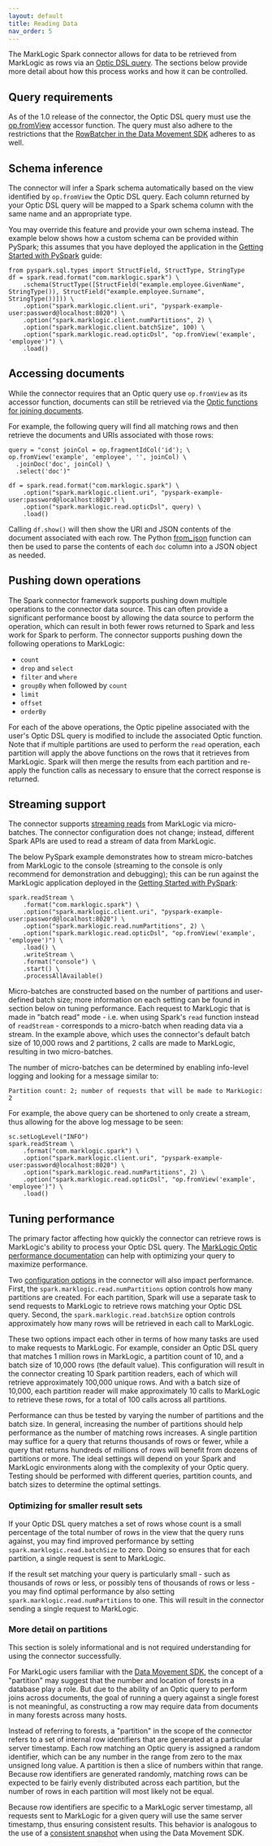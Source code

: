 ```yaml
---
layout: default
title: Reading Data
nav_order: 5
---
```


The MarkLogic Spark connector allows for data to be retrieved from MarkLogic as rows via an 
[Optic DSL query](https://docs.marklogic.com/guide/app-dev/OpticAPI#id_46710). The 
sections below provide more detail about how this process works and how it can be controlled. 

## Query requirements

As of the 1.0 release of the connector, the Optic DSL query must use the 
[op.fromView](https://docs.marklogic.com/op.fromView) accessor function. The query must also adhere to the 
restrictions that the 
[RowBatcher in the Data Movement SDK](https://github.com/marklogic/java-client-api/wiki/Row-Batcher#building-a-plan-for-exporting-the-view)
adheres to as well. 

## Schema inference

The connector will infer a Spark schema automatically based on the view identified by `op.fromView`
the Optic DSL query. Each column returned by your Optic DSL query will be mapped to a Spark schema column with the 
same name and an appropriate type. 

You may override this feature and provide your own schema instead. The example below shows how a custom schema can 
be provided within PySpark; this assumes that you have deployed the application in the 
[Getting Started with PySpark](getting-started-pyspark.md) guide:

```
from pyspark.sql.types import StructField, StructType, StringType
df = spark.read.format("com.marklogic.spark") \
    .schema(StructType([StructField("example.employee.GivenName", StringType()), StructField("example.employee.Surname", StringType())])) \
    .option("spark.marklogic.client.uri", "pyspark-example-user:password@localhost:8020") \
    .option("spark.marklogic.client.numPartitions", 2) \
    .option("spark.marklogic.client.batchSize", 100) \
    .option("spark.marklogic.read.opticDsl", "op.fromView('example', 'employee')") \
    .load()
```

## Accessing documents 

While the connector requires that an Optic query use `op.fromView` as its accessor function, documents can still be
retrieved via the [Optic functions for joining documents](https://docs.marklogic.com/guide/app-dev/OpticAPI#id_78437). 

For example, the following query will find all matching rows and then retrieve the documents and URIs associated with 
those rows:

```
query = "const joinCol = op.fragmentIdCol('id'); \
op.fromView('example', 'employee', '', joinCol) \
  .joinDoc('doc', joinCol) \
  .select('doc')"

df = spark.read.format("com.marklogic.spark") \
    .option("spark.marklogic.client.uri", "pyspark-example-user:password@localhost:8020") \
    .option("spark.marklogic.read.opticDsl", query) \
    .load()
```

Calling `df.show()` will then show the URI and JSON contents of the document associated with each row. The Python 
[from_json](https://spark.apache.org/docs/latest/api/python/reference/pyspark.sql/api/pyspark.sql.functions.from_json.html)
function can then be used to parse the contents of each `doc` column into a JSON object as needed. 

## Pushing down operations

The Spark connector framework supports pushing down multiple operations to the connector data source. This can 
often provide a significant performance boost by allowing the data source to perform the operation, which can result in 
both fewer rows returned to Spark and less work for Spark to perform. The connector supports pushing 
down the following operations to MarkLogic:

- `count`
- `drop` and `select`
- `filter` and `where`
- `groupBy` when followed by `count`
- `limit`
- `offset`
- `orderBy`

For each of the above operations, the Optic pipeline associated with the user's Optic DSL query is modified to include
the associated Optic function. Note that if multiple partitions are used to perform the `read` operation, each 
partition will apply the above functions on the rows that it retrieves from MarkLogic. Spark will then merge the results
from each partition and re-apply the function calls as necessary to ensure that the correct response is returned.

## Streaming support

The connector supports
[streaming reads](https://spark.apache.org/docs/latest/structured-streaming-programming-guide.html) from MarkLogic
via micro-batches. The connector configuration does not change; instead, different Spark APIs are used to read a 
stream of data from MarkLogic.

The below PySpark example demonstrates how to stream micro-batches from MarkLogic to the console (streaming to the 
console is only recommend for demonstration and debugging); this can be run against the MarkLogic application 
deployed in the [Getting Started with PySpark](getting-started-pyspark.md):

```
spark.readStream \
    .format("com.marklogic.spark") \
    .option("spark.marklogic.client.uri", "pyspark-example-user:password@localhost:8020") \
    .option("spark.marklogic.read.numPartitions", 2) \
    .option("spark.marklogic.read.opticDsl", "op.fromView('example', 'employee')") \
    .load() \
    .writeStream \
    .format("console") \
    .start() \
    .processAllAvailable()
```

Micro-batches are constructed based on the number of partitions and user-defined batch size; more information on each
setting can be found in section below on tuning performance. Each request to MarkLogic that is made in "batch read"
mode - i.e. when using Spark's `read` function instead of `readStream` - corresponds to a micro-batch when reading
data via a stream. In the example above, which uses the connector's default batch size of 10,000 rows and 2 
partitions, 2 calls are made to MarkLogic, resulting in two micro-batches. 

The number of micro-batches can be determined by enabling info-level logging and looking for a message similar to:

    Partition count: 2; number of requests that will be made to MarkLogic: 2

For example, the above query can be shortened to only create a stream, thus allowing for the above log message to be 
seen: 

```
sc.setLogLevel("INFO")
spark.readStream \
    .format("com.marklogic.spark") \
    .option("spark.marklogic.client.uri", "pyspark-example-user:password@localhost:8020") \
    .option("spark.marklogic.read.numPartitions", 2) \
    .option("spark.marklogic.read.opticDsl", "op.fromView('example', 'employee')") \
    .load()
```


## Tuning performance

The primary factor affecting how quickly the connector can retrieve rows is MarkLogic's ability to 
process your Optic DSL query. The 
[MarkLogic Optic performance documentation](https://docs.marklogic.com/guide/app-dev/OpticAPI#id_91398) can help with 
optimizing your query to maximize performance. 

Two [configuration options](configuration.md) in the connector will also impact performance. First, the 
`spark.marklogic.read.numPartitions` option controls how many partitions are created. For each partition, Spark 
will use a separate task to send requests to MarkLogic to retrieve rows matching your Optic DSL query. Second, the 
`spark.marklogic.read.batchSize` option controls approximately how many rows will be retrieved in each call to 
MarkLogic. 

These two options impact each other in terms of how many tasks are used to make requests to MarkLogic. For example, 
consider an Optic DSL query that matches 1 million rows in MarkLogic, a partition count of 10, and a batch size of 
10,000 rows (the default value). This configuration will result in the connector creating 10 Spark partition readers,
each of which will retrieve approximately 100,000 unique rows. And with a batch size of 10,000, each partition 
reader will make approximately 10 calls to MarkLogic to retrieve these rows, for a total of 100 calls across all 
partitions. 

Performance can thus be tested by varying the number of partitions and the batch size. In general, increasing the 
number of partitions should help performance as the number of matching rows increases. A single partition may suffice 
for a query that returns thousands of rows or fewer, while a query that returns hundreds of millions of rows will 
benefit from dozens of partitions or more. The ideal settings will depend on your Spark and MarkLogic environments 
along with the complexity of your Optic query. Testing should be performed with different queries, partition counts, 
and batch sizes to determine the optimal settings.

### Optimizing for smaller result sets

If your Optic DSL query matches a set of rows whose count is a small percentage of the total number of rows in 
the view that the query runs against, you may find improved performance by setting `spark.marklogic.read.batchSize` 
to zero. Doing so ensures that for each partition, a single request is sent to MarkLogic. 

If the result set matching your query is particularly small - such as thousands of rows or less, or possibly tens of 
thousands of rows or less - you may find optimal performance by also setting `spark.marklogic.read.numPartitions` to 
one. This will result in the connector sending a single request to MarkLogic. 

### More detail on partitions

This section is solely informational and is not required understanding for using the connector 
successfully. 

For MarkLogic users familiar with the [Data Movement SDK](https://docs.marklogic.com/guide/java/data-movement), the 
concept of a "partition" may suggest that the number and location of forests in a database play a role. But due to 
the ability of an Optic query to perform joins across documents, the goal of running a query against a single forest 
is not meaningful, as constructing a row may require data from documents in many forests across many hosts. 

Instead of referring to forests, a "partition" in the scope of the connector refers to a set of 
internal row identifiers that are generated at a particular server timestamp. Each row matching an Optic query is 
assigned a random identifier, which can be any number in the range from zero to the max unsigned long value. A 
partition is then a slice of numbers within that range. Because row identifiers are generated randomly, matching rows 
can be expected to be fairly evenly distributed across each partition, but the number of rows in each partition will 
most likely not be equal.  

Because row identifiers are specific to a MarkLogic server timestamp, all requests sent to MarkLogic for a given 
query will use the same server timestamp, thus ensuring consistent results. This behavior is analogous to the use of a 
[consistent snapshot](https://docs.marklogic.com/guide/java/data-movement#id_18227) when using the Data Movement SDK.
